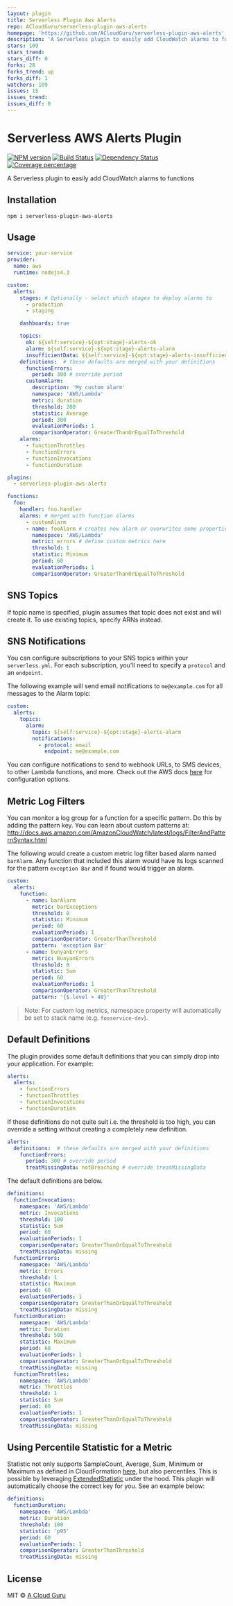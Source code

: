 ```yaml
---
layout: plugin
title: Serverless Plugin Aws Alerts
repo: ACloudGuru/serverless-plugin-aws-alerts
homepage: 'https://github.com/ACloudGuru/serverless-plugin-aws-alerts'
description: 'A Serverless plugin to easily add CloudWatch alarms to functions'
stars: 109
stars_trend: 
stars_diff: 0
forks: 28
forks_trend: up
forks_diff: 1
watchers: 109
issues: 15
issues_trend: 
issues_diff: 0
---
```



# Serverless AWS Alerts Plugin
  [![NPM version][npm-image]][npm-url]
  [![Build Status][travis-image]][travis-url]
  [![Dependency Status][daviddm-image]][daviddm-url]
  [![Coverage percentage][coveralls-image]][coveralls-url]

A Serverless plugin to easily add CloudWatch alarms to functions

## Installation
`npm i serverless-plugin-aws-alerts`

## Usage

```yaml
service: your-service
provider:
  name: aws
  runtime: nodejs4.3

custom:
  alerts:
    stages: # Optionally - select which stages to deploy alarms to
      - production
      - staging

    dashboards: true

    topics:
      ok: ${self:service}-${opt:stage}-alerts-ok
      alarm: ${self:service}-${opt:stage}-alerts-alarm
      insufficientData: ${self:service}-${opt:stage}-alerts-insufficientData
    definitions:  # these defaults are merged with your definitions
      functionErrors:
        period: 300 # override period
      customAlarm:
        description: 'My custom alarm'
        namespace: 'AWS/Lambda'
        metric: duration
        threshold: 200
        statistic: Average
        period: 300
        evaluationPeriods: 1
        comparisonOperator: GreaterThanOrEqualToThreshold
    alarms:
      - functionThrottles
      - functionErrors
      - functionInvocations
      - functionDuration

plugins:
  - serverless-plugin-aws-alerts

functions:
  foo:
    handler: foo.handler
    alarms: # merged with function alarms
      - customAlarm
      - name: fooAlarm # creates new alarm or overwrites some properties of the alarm (with the same name) from definitions
        namespace: 'AWS/Lambda'
        metric: errors # define custom metrics here
        threshold: 1
        statistic: Minimum
        period: 60
        evaluationPeriods: 1
        comparisonOperator: GreaterThanOrEqualToThreshold
```

## SNS Topics

If topic name is specified, plugin assumes that topic does not exist and will create it. To use existing topics, specify ARNs instead.

## SNS Notifications

You can configure subscriptions to your SNS topics within your `serverless.yml`. For each subscription, you'll need to specify a `protocol` and an `endpoint`.

The following example will send email notifications to `me@example.com` for all messages to the Alarm topic:

```yaml
custom:
  alerts:
    topics:
      alarm:
        topic: ${self:service}-${opt:stage}-alerts-alarm
        notifications:
          - protocol: email
            endpoint: me@example.com
```

You can configure notifications to send to webhook URLs, to SMS devices, to other Lambda functions, and more. Check out the AWS docs [here](http://docs.aws.amazon.com/sns/latest/api/API_Subscribe.html) for configuration options.

## Metric Log Filters
You can monitor a log group for a function for a specific pattern. Do this by adding the pattern key.
You can learn about custom patterns at: http://docs.aws.amazon.com/AmazonCloudWatch/latest/logs/FilterAndPatternSyntax.html

The following would create a custom metric log filter based alarm named `barAlarm`. Any function that included this alarm would have its logs scanned for the pattern `exception Bar` and if found would trigger an alarm.

```yaml
custom:
  alerts:
    function:
      - name: barAlarm
        metric: barExceptions
        threshold: 0
        statistic: Minimum
        period: 60
        evaluationPeriods: 1
        comparisonOperator: GreaterThanThreshold
        pattern: 'exception Bar'
      - name: bunyanErrors
        metric: BunyanErrors
        threshold: 0
        statistic: Sum
        period: 60
        evaluationPeriods: 1
        comparisonOperator: GreaterThanThreshold
        pattern: '{$.level > 40}'
```

> Note: For custom log metrics, namespace property will automatically be set to stack name (e.g. `fooservice-dev`).

## Default Definitions
The plugin provides some default definitions that you can simply drop into your application. For example:

```yaml
alerts:
  alerts:
    - functionErrors
    - functionThrottles
    - functionInvocations
    - functionDuration
```

If these definitions do not quite suit i.e. the threshold is too high, you can override a setting without
creating a completely new definition.

```yaml
alerts:
  definitions:  # these defaults are merged with your definitions
    functionErrors:
      period: 300 # override period
      treatMissingData: notBreaching # override treatMissingData
```

The default definitions are below.

```yaml
definitions:
  functionInvocations:
    namespace: 'AWS/Lambda'
    metric: Invocations
    threshold: 100
    statistic: Sum
    period: 60
    evaluationPeriods: 1
    comparisonOperator: GreaterThanOrEqualToThreshold
    treatMissingData: missing
  functionErrors:
    namespace: 'AWS/Lambda'
    metric: Errors
    threshold: 1
    statistic: Maximum
    period: 60
    evaluationPeriods: 1
    comparisonOperator: GreaterThanOrEqualToThreshold
    treatMissingData: missing
  functionDuration:
    namespace: 'AWS/Lambda'
    metric: Duration
    threshold: 500
    statistic: Maximum
    period: 60
    evaluationPeriods: 1
    comparisonOperator: GreaterThanOrEqualToThreshold
    treatMissingData: missing
  functionThrottles:
    namespace: 'AWS/Lambda'
    metric: Throttles
    threshold: 1
    statistic: Sum
    period: 60
    evaluationPeriods: 1
    comparisonOperator: GreaterThanOrEqualToThreshold
    treatMissingData: missing
```

## Using Percentile Statistic for a Metric

Statistic not only supports SampleCount, Average, Sum, Minimum or Maximum as defined in CloudFormation [here](http://docs.aws.amazon.com/AWSCloudFormation/latest/UserGuide/aws-properties-cw-alarm.html#cfn-cloudwatch-alarms-statistic), but also percentiles. This is possible by leveraging  [ExtendedStatistic](http://docs.aws.amazon.com/AWSCloudFormation/latest/UserGuide/aws-properties-cw-alarm.html#cfn-cloudwatch-alarms-extendedstatistic) under the hood. This plugin will automatically choose the correct key for you. See an example below:

```yaml
definitions:
  functionDuration:
    namespace: 'AWS/Lambda'
    metric: Duration
    threshold: 100
    statistic: 'p95'
    period: 60
    evaluationPeriods: 1
    comparisonOperator: GreaterThanThreshold
    treatMissingData: missing
```

## License

MIT © [A Cloud Guru](https://acloud.guru/)


[npm-image]: https://badge.fury.io/js/serverless-plugin-aws-alerts.svg
[npm-url]: https://npmjs.org/package/serverless-plugin-aws-alerts
[travis-image]: https://travis-ci.org/ACloudGuru/serverless-plugin-aws-alerts.svg?branch=master
[travis-url]: https://travis-ci.org/ACloudGuru/serverless-plugin-aws-alerts
[daviddm-image]: https://david-dm.org/ACloudGuru/serverless-plugin-aws-alerts.svg?theme=shields.io
[daviddm-url]: https://david-dm.org/ACloudGuru/serverless-plugin-aws-alerts
[coveralls-image]: https://coveralls.io/repos/ACloudGuru/serverless-plugin-aws-alerts/badge.svg
[coveralls-url]: https://coveralls.io/r/ACloudGuru/serverless-plugin-aws-alerts
